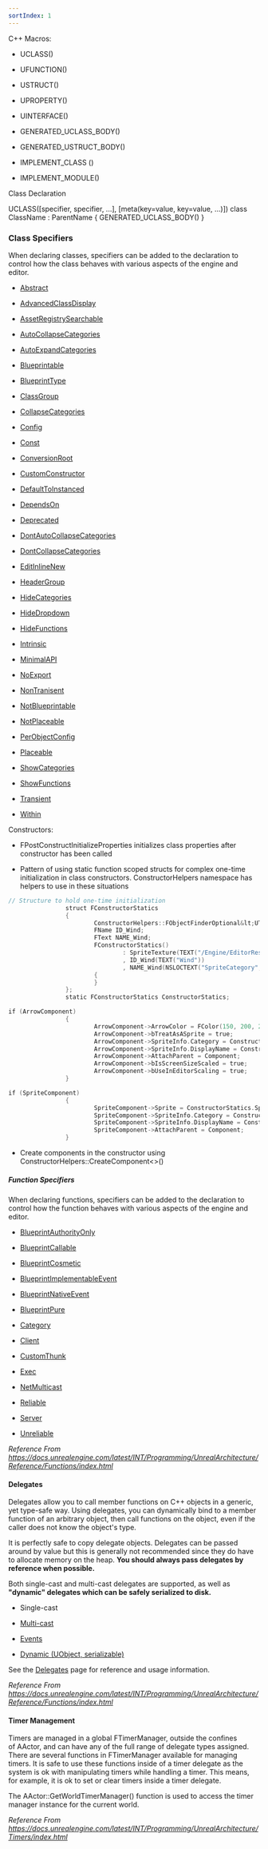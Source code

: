 ```yaml
---
sortIndex: 1
---
```


C++ Macros:

- UCLASS()

- UFUNCTION()

- USTRUCT()

- UPROPERTY()

- UINTERFACE()

- GENERATED_UCLASS_BODY()

- GENERATED_USTRUCT_BODY()

- IMPLEMENT_CLASS ()

- IMPLEMENT_MODULE()

Class Declaration

UCLASS(\[specifier, specifier, ...], \[meta(key=value, key=value, ...)]) 
class ClassName : ParentName 
{ 
GENERATED_UCLASS_BODY() 
}

### Class Specifiers

When declaring classes, specifiers can be added to the declaration to control how the class behaves with various aspects of the engine and editor.

- [Abstract](https://docs.unrealengine.com/latest/INT/Programming/UnrealArchitecture/Reference/Classes/Specifiers/Abstract/index.html)

- [AdvancedClassDisplay](https://docs.unrealengine.com/latest/INT/Programming/UnrealArchitecture/Reference/Classes/S)

- [AssetRegistrySearchable](https://docs.unrealengine.com/latest/INT/Programming/UnrealArchitecture/Reference/Classes/Specifiers/AssetRegistrySearchable/index.html)

- [AutoCollapseCategories](https://docs.unrealengine.com/latest/INT/Programming/UnrealArchitecture/Reference/Classes/Specifiers/AutoCollapseCategories/index.html)

- [AutoExpandCategories](https://docs.unrealengine.com/latest/INT/Programming/UnrealArchitecture/Reference/Classes/Specifiers/AutoExpandCategories/index.html)

- [Blueprintable](https://docs.unrealengine.com/latest/INT/Programming/UnrealArchitecture/Reference/Classes/Specifiers/Blueprintable/index.html)

- [BlueprintType](https://docs.unrealengine.com/latest/INT/Programming/UnrealArchitecture/Reference/Classes/Specifiers/BlueprintType/index.html)

- [ClassGroup](https://docs.unrealengine.com/latest/INT/Programming/UnrealArchitecture/Reference/Classes/Specifiers/ClassGroup/index.html)

- [CollapseCategories](https://docs.unrealengine.com/latest/INT/Programming/UnrealArchitecture/Reference/Classes/Specifiers/CollapseCategories/index.html)

- [Config](https://docs.unrealengine.com/latest/INT/Programming/UnrealArchitecture/Reference/Classes/Specifiers/Config/index.html)

- [Const](https://docs.unrealengine.com/latest/INT/Programming/UnrealArchitecture/Reference/Classes/Specifiers/Const/index.html)

- [ConversionRoot](https://docs.unrealengine.com/latest/INT/Programming/UnrealArchitecture/Reference/Classes/Specifiers/ConversionRoot/index.html)

- [CustomConstructor](https://docs.unrealengine.com/latest/INT/Programming/UnrealArchitecture/Reference/Classes/Specifiers/CustomConstructor/index.html)

- [DefaultToInstanced](https://docs.unrealengine.com/latest/INT/Programming/UnrealArchitecture/Reference/Classes/Specifiers/DefaultToInstanced/index.html)

- [DependsOn](https://docs.unrealengine.com/latest/INT/Programming/UnrealArchitecture/Reference/Classes/Specifiers/DependsOn/index.html)

- [Deprecated](https://docs.unrealengine.com/latest/INT/Programming/UnrealArchitecture/Reference/Classes/Specifiers/Deprecated/index.html)

- [DontAutoCollapseCategories](https://docs.unrealengine.com/latest/INT/Programming/UnrealArchitecture/Reference/Classes/Specifiers/DontAutoCollapseCategories/index.html)

- [DontCollapseCategories](https://docs.unrealengine.com/latest/INT/Programming/UnrealArchitecture/Reference/Classes/Specifiers/DontCollapseCategories/index.html)

- [EditInlineNew](https://docs.unrealengine.com/latest/INT/Programming/UnrealArchitecture/Reference/Classes/Specifiers/EditInlineNew/index.html)

- [HeaderGroup](https://docs.unrealengine.com/latest/INT/Programming/UnrealArchitecture/Reference/Classes/Specifiers/HeaderGroup/index.html)

- [HideCategories](https://docs.unrealengine.com/latest/INT/Programming/UnrealArchitecture/Reference/Classes/Specifiers/HideCategories/index.html)

- [HideDropdown](https://docs.unrealengine.com/latest/INT/Programming/UnrealArchitecture/Reference/Classes/Specifiers/HideDropdown/index.html)

- [HideFunctions](https://docs.unrealengine.com/latest/INT/Programming/UnrealArchitecture/Reference/Classes/Specifiers/HideFunctions/index.html)

- [Intrinsic](https://docs.unrealengine.com/latest/INT/Programming/UnrealArchitecture/Reference/Classes/Specifiers/Intrinsic/index.html)

- [MinimalAPI](https://docs.unrealengine.com/latest/INT/Programming/UnrealArchitecture/Reference/Classes/Specifiers/MinimalAPI/index.html)

- [NoExport](https://docs.unrealengine.com/latest/INT/Programming/UnrealArchitecture/Reference/Classes/Specifiers/NoExport/index.html)

- [NonTranisent](https://docs.unrealengine.com/latest/INT/Programming/UnrealArchitecture/Reference/Classes/Specifiers/NonTransient/index.html)

- [NotBlueprintable](https://docs.unrealengine.com/latest/INT/Programming/UnrealArchitecture/Reference/Classes/Specifiers/NotBlueprintable/index.html)

- [NotPlaceable](https://docs.unrealengine.com/latest/INT/Programming/UnrealArchitecture/Reference/Classes/Specifiers/NotPlaceable/index.html)

- [PerObjectConfig](https://docs.unrealengine.com/latest/INT/Programming/UnrealArchitecture/Reference/Classes/Specifiers/PerObjectConfig/index.html)

- [Placeable](https://docs.unrealengine.com/latest/INT/Programming/UnrealArchitecture/Reference/Classes/Specifiers/Placeable/index.html)

- [ShowCategories](https://docs.unrealengine.com/latest/INT/Programming/UnrealArchitecture/Reference/Classes/Specifiers/ShowCategories/index.html)

- [ShowFunctions](https://docs.unrealengine.com/latest/INT/Programming/UnrealArchitecture/Reference/Classes/Specifiers/ShowFunctions/index.html)

- [Transient](https://docs.unrealengine.com/latest/INT/Programming/UnrealArchitecture/Reference/Classes/Specifiers/Transient/index.html)

- [Within](https://docs.unrealengine.com/latest/INT/Programming/UnrealArchitecture/Reference/Classes/Specifiers/Within/index.html)

Constructors:

- FPostConstructInitializeProperties initializes class properties after constructor has been called

- Pattern of using static function scoped structs for complex one-time initialization in class constructors. ConstructorHelpers namespace has helpers to use in these situations

```cpp
// Structure to hold one-time initialization  
                struct FConstructorStatics  
                {  
                        ConstructorHelpers::FObjectFinderOptional&lt;UTexture2D> SpriteTexture;  
                        FName ID_Wind;  
                        FText NAME_Wind;  
                        FConstructorStatics()  
                                : SpriteTexture(TEXT("/Engine/EditorResources/S_WindDirectional"))  
                                , ID_Wind(TEXT("Wind"))  
                                , NAME_Wind(NSLOCTEXT("SpriteCategory", "Wind", "Wind"))  
                        {  
                        }  
                };  
                static FConstructorStatics ConstructorStatics;

if (ArrowComponent)  
                {  
                        ArrowComponent->ArrowColor = FColor(150, 200, 255);  
                        ArrowComponent->bTreatAsASprite = true;  
                        ArrowComponent->SpriteInfo.Category = ConstructorStatics.ID_Wind;  
                        ArrowComponent->SpriteInfo.DisplayName = ConstructorStatics.NAME_Wind;  
                        ArrowComponent->AttachParent = Component;  
                        ArrowComponent->bIsScreenSizeScaled = true;  
                        ArrowComponent->bUseInEditorScaling = true;  
                }

if (SpriteComponent)  
                {  
                        SpriteComponent->Sprite = ConstructorStatics.SpriteTexture.Get();  
                        SpriteComponent->SpriteInfo.Category = ConstructorStatics.ID_Wind;  
                        SpriteComponent->SpriteInfo.DisplayName = ConstructorStatics.NAME_Wind;  
                        SpriteComponent->AttachParent = Component;  
                }
```

- Create components in the constructor using ConstructorHelpers::CreateComponent&lt;>()

 ##### Function Specifiers

 When declaring functions, specifiers can be added to the declaration to control how the function behaves with various aspects of the engine and editor.

- [BlueprintAuthorityOnly](https://docs.unrealengine.com/latest/INT/Programming/UnrealArchitecture/Reference/Functions/Specifiers/BlueprintAuthorityOnly/index.html)

- [BlueprintCallable](https://docs.unrealengine.com/latest/INT/Programming/UnrealArchitecture/Reference/Functions/Specifiers/BlueprintCallable/index.html)

- [BlueprintCosmetic](https://docs.unrealengine.com/latest/INT/Programming/UnrealArchitecture/Reference/Functions/Specifiers/BlueprintCosmetic/index.html)

- [BlueprintImplementableEvent](https://docs.unrealengine.com/latest/INT/Programming/UnrealArchitecture/Reference/Functions/Specifiers/BlueprintImplementableEvent/index.html)

- [BlueprintNativeEvent](https://docs.unrealengine.com/latest/INT/Programming/UnrealArchitecture/Reference/Functions/Specifiers/BlueprintNativeEvent/index.html)

- [BlueprintPure](https://docs.unrealengine.com/latest/INT/Programming/UnrealArchitecture/Reference/Functions/Specifiers/BlueprintPure/index.html)

- [Category](https://docs.unrealengine.com/latest/INT/Programming/UnrealArchitecture/Reference/Functions/Specifiers/Category/index.html)

- [Client](https://docs.unrealengine.com/latest/INT/Programming/UnrealArchitecture/Reference/Functions/Specifiers/Client/index.html)

- [CustomThunk](https://docs.unrealengine.com/latest/INT/Programming/UnrealArchitecture/Reference/Functions/Specifiers/CustomThunk/index.html)

- [Exec](https://docs.unrealengine.com/latest/INT/Programming/UnrealArchitecture/Reference/Functions/Specifiers/Exec/index.html)

- [NetMulticast](https://docs.unrealengine.com/latest/INT/Programming/UnrealArchitecture/Reference/Functions/Specifiers/NetMulticast/index.html)

- [Reliable](https://docs.unrealengine.com/latest/INT/Programming/UnrealArchitecture/Reference/Functions/Specifiers/Reliable/index.html)

- [Server](https://docs.unrealengine.com/latest/INT/Programming/UnrealArchitecture/Reference/Functions/Specifiers/Server/index.html)

- [Unreliable](https://docs.unrealengine.com/latest/INT/Programming/UnrealArchitecture/Reference/Functions/Specifiers/Unreliable/index.html)

 *Reference From <https://docs.unrealengine.com/latest/INT/Programming/UnrealArchitecture/Reference/Functions/index.html>*



#### Delegates

 Delegates allow you to call member functions on C++ objects in a generic, yet type-safe way. Using delegates, you can dynamically bind to a member function of an arbitrary object, then call functions on the object, even if the caller does not know the object's type.

 It is perfectly safe to copy delegate objects. Delegates can be passed around by value but this is generally not recommended since they do have to allocate memory on the heap. **You should always pass delegates by reference when possible.**

 Both single-cast and multi-cast delegates are supported, as well as **"dynamic" delegates which can be safely serialized to disk.**

- Single-cast

- [Multi-cast](https://docs.unrealengine.com/en-us/Programming/UnrealArchitecture/Delegates/Multicast)

- [Events](https://docs.unrealengine.com/en-us/Programming/UnrealArchitecture/Delegates/Events)

- [Dynamic (UObject, serializable)](https://docs.unrealengine.com/en-us/Programming/UnrealArchitecture/Delegates/Dynamic)

 See the [Delegates](https://docs.unrealengine.com/en-us/Programming/UnrealArchitecture/Delegates) page for reference and usage information.

 *Reference From <https://docs.unrealengine.com/latest/INT/Programming/UnrealArchitecture/Reference/Functions/index.html>*



#### Timer Management

Timers are managed in a global FTimerManager, outside the confines of AActor, and can have any of the full range of delegate types assigned. There are several functions in FTimerManager available for managing timers. It is safe to use these functions inside of a timer delegate as the system is ok with manipulating timers while handling a timer. This means, for example, it is ok to set or clear timers inside a timer delegate.

The AActor::GetWorldTimerManager() function is used to access the timer manager instance for the current world.

*Reference From <https://docs.unrealengine.com/latest/INT/Programming/UnrealArchitecture/Timers/index.html>*